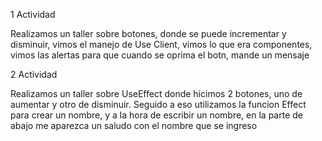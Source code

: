 1 Actividad

Realizamos un taller sobre botones, donde se puede incrementar y disminuir, vimos el manejo de Use Client, vimos lo que era componentes, vimos las alertas para que cuando se oprima el botn, mande un mensaje


2 Actividad 

Realizamos un taller sobre UseEffect donde hicimos 2 botones, uno de aumentar y otro de disminuir. Seguido a  eso utilizamos la funcion Effect para crear un nombre, y a la hora de escribir un nombre, en la parte de abajo me aparezca un saludo con el nombre que se ingreso
